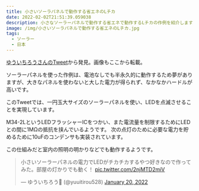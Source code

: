 ```yaml
---
title: 小さいソーラパネルで動作する省エネのLチカ
date: 2022-02-02T21:51:39.059038
description: 小さなソーラーパネルで動作する省エネで動作するLチカの作例を紹介します。
image: /img/小さいソーラパネルで動作する省エネのLチカ.jpg
tags:
  - ソーラー
  - 日本
---
```

[ゆういちろうさんのTweet](https://twitter.com/yuuitirou528/status/1484176014645547008)から発見。画像もここから転載。

ソーラーパネルを使った作例は、電池なしでも半永久的に動作するため夢がありますが、大きなパネルを使わないと大した電力が得られず、なかなかハードルが高いです。

このTweetでは、一円玉大サイズのソーラーパネルを使い、LEDを点滅させることを実現しています。

M34-2LというLEDフラッシャーICをつかい、また電流量を制限するためにLEDとの間に1MΩの抵抗を挟んでいるようです。
次の点灯のために必要な電力を貯めるために10uFのコンデンサも実装されています。

この仕組みだと室内の照明の明かりなどでも動作するようです。

<blockquote class="twitter-tweet"><p lang="ja" dir="ltr">小さいソーラーパネルの電力でLEDがチカチカするやつ好きなので作ってみた。部屋の灯かりでも動く！ <a href="https://t.co/2njMTD2miV">pic.twitter.com/2njMTD2miV</a></p>&mdash; ゆういちろう🦐 (@yuuitirou528) <a href="https://twitter.com/yuuitirou528/status/1484176014645547008?ref_src=twsrc%5Etfw">January 20, 2022</a></blockquote> <script async src="https://platform.twitter.com/widgets.js" charset="utf-8"></script>
